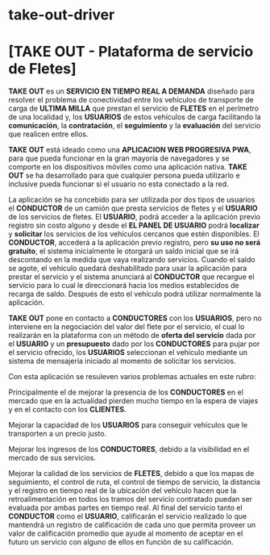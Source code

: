 # take-out-driver

# [TAKE OUT - Plataforma de servicio de Fletes]

**TAKE OUT** es un **SERVICIO EN TIEMPO REAL A DEMANDA** diseñado para resolver el problema de conectividad entre los vehículos de transporte de carga de **ULTIMA MILLA** que prestan el servicio de **FLETES** en el perímetro de una localidad y, los **USUARIOS** de estos vehículos de carga facilitando la **comunicación**, la **contratación**, el **seguimiento** y la **evaluación** del servicio que realicen entre ellos.

**TAKE OUT** está ideado como una **APLICACION WEB PROGRESIVA PWA**, para que pueda funcionar en la gran mayoría de navegadores y se comporte en los dispositivos móviles como una aplicación nativa.
**TAKE OUT** se ha desarrollado para que cualquier persona pueda utilizarlo e inclusive pueda funcionar si el usuario no esta conectado a la red.

La aplicación se ha concebido para ser utilizada por dos tipos de usuarios el **CONDUCTOR** de un camión que presta servicios de fletes y el **USUARIO** de los servicios de fletes.
El **USUARIO**, podrá acceder a la aplicación previo registro sin costo alguno y desde el **EL PANEL DE USUARIO** podrá **localizar** y **solicitar** los servicios de los vehículos cercanos que estén disponibles.
El **CONDUCTOR**, accederá a la aplicación previo registro, pero **su uso no será gratuito**, el sistema inicialmente le otorgará un saldo inicial que se irá descontando en la medida que vaya realizando servicios. Cuando el saldo se agote,
el vehículo quedará deshabilitado para usar la aplicación para prestar el servicio y el sistema anunciará al **CONDUCTOR** que recargue el servicio para lo cual le direccionará hacia los medios establecidos de recarga de saldo.
Después de esto el vehículo podrá utilizar normalmente la aplicación.

**TAKE OUT** pone en contacto a **CONDUCTORES** con los **USUARIOS**, pero no interviene en la negociación del valor del flete por el servicio, el cual lo realizarán en la plataforma con un método de **oferta del servicio** dada por el **USUARIO** y un **presupuesto** dado por los **CONDUCTORES** para pujar por el servicio ofrecido,
los **USUARIOS** seleccionan el vehículo mediante un sistema de mensajería iniciado al momento de solicitar los servicios.

Con esta aplicación se resuleven varios problemas actuales en este rubro:

Principalmente el de mejorar la presencia de los **CONDUCTORES** en el mercado que en la actualidad pierden mucho tiempo en la espera de viajes y en el contacto con los **CLIENTES**.

Mejorar la capacidad de los **USUARIOS** para conseguir vehículos que le transporten a un precio justo.

Mejorar los ingresos de los **CONDUCTORES**, debido a la visibilidad en el mercado de sus servicios.

Mejorar la calidad de los servicios de **FLETES**, debido a que los mapas de seguimiento, el control de ruta, el control de tiempo de servicio, la distancia y el registro en tiempo real de la ubicación del vehículo hacen que la retroalimentación en todos los tramos del servicio contratado puedan ser evaluada por ambas partes en tiempo real.
Al final del servicio tanto el **CONDUCTOR** como el **USUARIO**, calificarán el servicio realizado lo que mantendrá un registro de calificación de cada uno que permita proveer un valor de calificación promedio que ayude al momento de aceptar en el futuro un servicio con alguno de ellos en función de su calificación.
